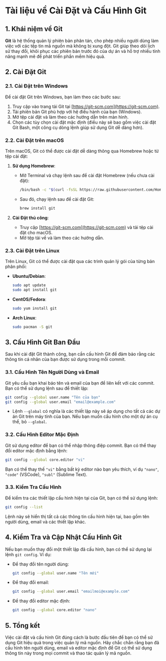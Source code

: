 # Tài liệu về Cài Đặt và Cấu Hình Git

## 1. **Khái niệm về Git**

**Git** là hệ thống quản lý phiên bản phân tán, cho phép nhiều người dùng làm việc với các tệp tin mã nguồn mà không bị xung đột. Git giúp theo dõi lịch sử thay đổi, khôi phục các phiên bản trước đó của dự án và hỗ trợ nhiều tính năng mạnh mẽ để phát triển phần mềm hiệu quả.

## 2. **Cài Đặt Git**

### 2.1. **Cài Đặt trên Windows**

Để cài đặt Git trên Windows, bạn làm theo các bước sau:

1. Truy cập vào trang tải Git tại [https://git-scm.com](https://git-scm.com).
2. Tải phiên bản Git phù hợp với hệ điều hành của bạn (Windows).
3. Mở tệp cài đặt và làm theo các hướng dẫn trên màn hình.
4. Chọn các tùy chọn cài đặt mặc định (điều này sẽ bao gồm việc cài đặt Git Bash, một công cụ dòng lệnh giúp sử dụng Git dễ dàng hơn).

### 2.2. **Cài Đặt trên macOS**

Trên macOS, Git có thể được cài đặt dễ dàng thông qua Homebrew hoặc từ tệp cài đặt:

1. **Sử dụng Homebrew**:

   - Mở Terminal và chạy lệnh sau để cài đặt Homebrew (nếu chưa cài đặt):
     ```bash
     /bin/bash -c "$(curl -fsSL https://raw.githubusercontent.com/Homebrew/install/HEAD/install.sh)"
     ```
   - Sau đó, chạy lệnh sau để cài đặt Git:
     ```bash
     brew install git
     ```

2. **Cài Đặt thủ công**:
   - Truy cập [https://git-scm.com](https://git-scm.com) và tải tệp cài đặt cho macOS.
   - Mở tệp tải về và làm theo các hướng dẫn.

### 2.3. **Cài Đặt trên Linux**

Trên Linux, Git có thể được cài đặt qua các trình quản lý gói của từng bản phân phối:

- **Ubuntu/Debian**:

  ```bash
  sudo apt update
  sudo apt install git
  ```

- **CentOS/Fedora**:

  ```bash
  sudo yum install git
  ```

- **Arch Linux**:
  ```bash
  sudo pacman -S git
  ```

## 3. **Cấu Hình Git Ban Đầu**

Sau khi cài đặt Git thành công, bạn cần cấu hình Git để đảm bảo rằng các thông tin cá nhân của bạn được sử dụng trong mỗi commit.

### 3.1. **Cấu Hình Tên Người Dùng và Email**

Git yêu cầu bạn khai báo tên và email của bạn để liên kết với các commit. Bạn có thể sử dụng lệnh sau để thiết lập:

```bash
git config --global user.name "Tên của bạn"
git config --global user.email "email@example.com"
```

- Lệnh `--global` có nghĩa là các thiết lập này sẽ áp dụng cho tất cả các dự án Git trên máy tính của bạn. Nếu bạn muốn cấu hình cho một dự án cụ thể, bỏ `--global`.

### 3.2. **Cấu Hình Editor Mặc Định**

Git sử dụng editor để bạn có thể nhập thông điệp commit. Bạn có thể thay đổi editor mặc định bằng lệnh:

```bash
git config --global core.editor "vi"
```

Bạn có thể thay thế `"vi"` bằng bất kỳ editor nào bạn yêu thích, ví dụ `"nano"`, `"code"` (VSCode), `"subl"` (Sublime Text).

### 3.3. **Kiểm Tra Cấu Hình**

Để kiểm tra các thiết lập cấu hình hiện tại của Git, bạn có thể sử dụng lệnh:

```bash
git config --list
```

Lệnh này sẽ hiển thị tất cả các thông tin cấu hình hiện tại, bao gồm tên người dùng, email và các thiết lập khác.

## 4. **Kiểm Tra và Cập Nhật Cấu Hình Git**

Nếu bạn muốn thay đổi một thiết lập đã cấu hình, bạn có thể sử dụng lại lệnh `git config`. Ví dụ:

- Để thay đổi tên người dùng:

  ```bash
  git config --global user.name "Tên mới"
  ```

- Để thay đổi email:

  ```bash
  git config --global user.email "emailmoi@example.com"
  ```

- Để thay đổi editor mặc định:
  ```bash
  git config --global core.editor "nano"
  ```

## 5. **Tổng kết**

Việc cài đặt và cấu hình Git đúng cách là bước đầu tiên để bạn có thể sử dụng Git hiệu quả trong việc quản lý mã nguồn. Hãy chắc chắn rằng bạn đã cấu hình tên người dùng, email và editor mặc định để Git có thể sử dụng thông tin này trong mọi commit và thao tác quản lý mã nguồn.
